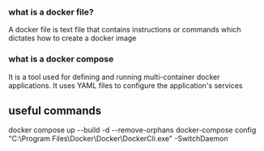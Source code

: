 ### what is a docker file?

A docker file is text file that contains instructions or commands which dictates how to create a docker image

### what is a docker compose

It is a tool used for defining and running multi-container docker applications. It uses YAML files to configure the application's services

## useful commands

docker compose up --build -d --remove-orphans
docker-compose config
"C:\Program Files\Docker\Docker\DockerCli.exe" -SwitchDaemon
